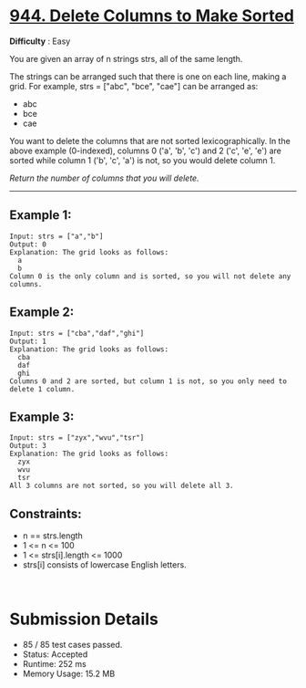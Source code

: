 # [944. Delete Columns to Make Sorted](https://leetcode.com/problems/delete-columns-to-make-sorted/)

**Difficulty** : Easy

You are given an array of n strings strs, all of the same length.

The strings can be arranged such that there is one on each line, making a grid. For example, strs = ["abc", "bce", "cae"] can be arranged as:

* abc
* bce
* cae

You want to delete the columns that are not sorted lexicographically. In the above example (0-indexed), columns 0 ('a', 'b', 'c') and 2 ('c', 'e', 'e') are sorted while column 1 ('b', 'c', 'a') is not, so you would delete column 1.

*Return the number of columns that you will delete.*

---
 
## Example 1: 
```
Input: strs = ["a","b"]
Output: 0
Explanation: The grid looks as follows:
  a
  b
Column 0 is the only column and is sorted, so you will not delete any columns.
```

## Example 2:
```
Input: strs = ["cba","daf","ghi"]
Output: 1
Explanation: The grid looks as follows:
  cba
  daf
  ghi
Columns 0 and 2 are sorted, but column 1 is not, so you only need to delete 1 column.
```

## Example 3:
```
Input: strs = ["zyx","wvu","tsr"]
Output: 3
Explanation: The grid looks as follows:
  zyx
  wvu
  tsr
All 3 columns are not sorted, so you will delete all 3.
```
 
## Constraints:

* n == strs.length
* 1 <= n <= 100
* 1 <= strs[i].length <= 1000
* strs[i] consists of lowercase English letters.

<br>

# Submission Details

* 85 / 85 test cases passed.
* Status: Accepted
* Runtime: 252 ms
* Memory Usage: 15.2 MB